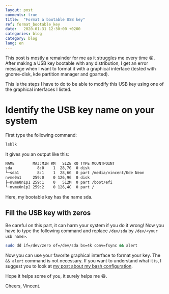 ```yaml
---
layout: post
comments: true
title:  "Format a bootable USB key"
ref: format_bootable_key
date:   2020-01-31 12:30:00 +0200
categories: blog
category: blog
lang: en
---
```


This post is mostly a remainder for me as it struggles me every time 😜.
After making a USB key bootable with any distribution, I get an error message when I want to format it with a graphical interface (tested with gnome-disk, kde partition manager and gparted).

This is the steps I have to do to be able to modify this USB key using one of the graphical interfaces I listed.

# Identify the USB key name on your system

First type the following command:

```bash
lsblk
```

It gives you an output like this:
```bash
NAME        MAJ:MIN RM   SIZE RO TYPE MOUNTPOINT
sda           8:0    1  28,7G  0 disk
└─sda1        8:1    1  28,6G  0 part /media/vincent/Kde Neon
nvme0n1     259:0    0 126,9G  0 disk
├─nvme0n1p1 259:1    0   512M  0 part /boot/efi
└─nvme0n1p2 259:2    0 126,4G  0 part /
```

Here, my bootable key has the name sda.

## Fill the USB key with zeros

Be careful on this part, it can harm your system if you do it wrong!
Now you have to type the following command and replace `/dev/sda` by `/dev/<your usb name>`.

```bash
sudo dd if=/dev/zero of=/dev/sda bs=4k conv=fsync && alert
```

Now you can use your favorite graphical interface to format your key.
The `&& alert` command is not necessary. If you want to understand what it is, I suggest you to look at [my post about my bash configuration](/blog/dev/2020/01/29/improve-your-bash-navigation.html).

Hope it helps some of you, it surely helps me 😄.

Cheers, Vincent.
